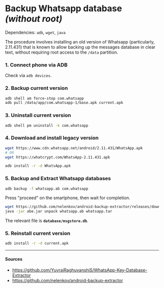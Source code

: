 # Backup Whatsapp database *(without root)*

Dependencies: `adb`, `wget`, `java`

The procedure involves installing an old version of Whatsapp (particularly, 2.11.431) that is known to allow backing up the messages database in clear text, without requiring root access to the `/data` partition.

### 1. Connect phone via ADB

Check via `adb devices`.

### 2. Backup current version

```bash
adb shell am force-stop com.whatsapp
adb pull /data/app/com.whatsapp-1/base.apk current.apk
```

### 3. Uninstall current version

```bash
adb shell pm uninstall -k com.whatsapp
```

### 4. Download and install legacy version

```bash
wget https://www.cdn.whatsapp.net/android/2.11.431/WhatsApp.apk
# OR
wget https://whatcrypt.com/WhatsApp-2.11.431.apk

adb install -r -d WhatsApp.apk
```

### 5. Backup and Extract Whatsapp databases

```bash
adb backup -f whatsapp.ab com.whatsapp
```

Press "proceed" on the smartphone, then wait for completion.

```bash
wget https://github.com/nelenkov/android-backup-extractor/releases/download/20210409062249-e30cc24/abe.jar
java -jar abe.jar unpack whatsapp.ab whatsapp.tar
```

The relevant file is **`database/msgstore.db`**.

### 5. Reinstall current version

```bash
adb install -r -d current.apk
```

---

#### Sources

- https://github.com/YuvrajRaghuvanshiS/WhatsApp-Key-Database-Extractor
- https://github.com/nelenkov/android-backup-extractor